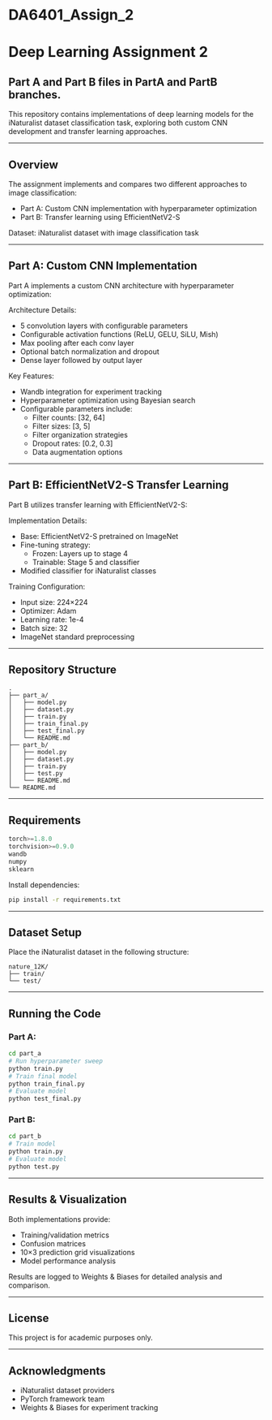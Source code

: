 # DA6401_Assign_2
# Deep Learning Assignment 2
## Part A and Part B files in PartA and PartB branches.
This repository contains implementations of deep learning models for the iNaturalist dataset classification task, exploring both custom CNN development and transfer learning approaches.

---

## Overview

The assignment implements and compares two different approaches to image classification:
- Part A: Custom CNN implementation with hyperparameter optimization
- Part B: Transfer learning using EfficientNetV2-S

Dataset: iNaturalist dataset with image classification task

---

## Part A: Custom CNN Implementation

Part A implements a custom CNN architecture with hyperparameter optimization:

Architecture Details:
- 5 convolution layers with configurable parameters
- Configurable activation functions (ReLU, GELU, SiLU, Mish)
- Max pooling after each conv layer
- Optional batch normalization and dropout
- Dense layer followed by output layer

Key Features:
- Wandb integration for experiment tracking
- Hyperparameter optimization using Bayesian search
- Configurable parameters include:
  - Filter counts: [32, 64]
  - Filter sizes: [3, 5]
  - Filter organization strategies
  - Dropout rates: [0.2, 0.3]
  - Data augmentation options

---

## Part B: EfficientNetV2-S Transfer Learning

Part B utilizes transfer learning with EfficientNetV2-S:

Implementation Details:
- Base: EfficientNetV2-S pretrained on ImageNet
- Fine-tuning strategy:
  - Frozen: Layers up to stage 4
  - Trainable: Stage 5 and classifier
- Modified classifier for iNaturalist classes

Training Configuration:
- Input size: 224×224
- Optimizer: Adam
- Learning rate: 1e-4
- Batch size: 32
- ImageNet standard preprocessing

---

## Repository Structure

```
.
├── part_a/
│   ├── model.py
│   ├── dataset.py
│   ├── train.py
│   ├── train_final.py
│   ├── test_final.py
│   └── README.md
├── part_b/
│   ├── model.py
│   ├── dataset.py
│   ├── train.py
│   ├── test.py
│   └── README.md
└── README.md
```

---

## Requirements

```python
torch>=1.8.0
torchvision>=0.9.0
wandb
numpy
sklearn
```

Install dependencies:
```bash
pip install -r requirements.txt
```

---

## Dataset Setup

Place the iNaturalist dataset in the following structure:
```
nature_12K/
├── train/
└── test/
```

---

## Running the Code

### Part A:
```bash
cd part_a
# Run hyperparameter sweep
python train.py
# Train final model
python train_final.py
# Evaluate model
python test_final.py
```

### Part B:
```bash
cd part_b
# Train model
python train.py
# Evaluate model
python test.py
```

---

## Results & Visualization

Both implementations provide:
- Training/validation metrics
- Confusion matrices
- 10×3 prediction grid visualizations
- Model performance analysis

Results are logged to Weights & Biases for detailed analysis and comparison.

---

## License

This project is for academic purposes only.

---

## Acknowledgments

- iNaturalist dataset providers
- PyTorch framework team
- Weights & Biases for experiment tracking


